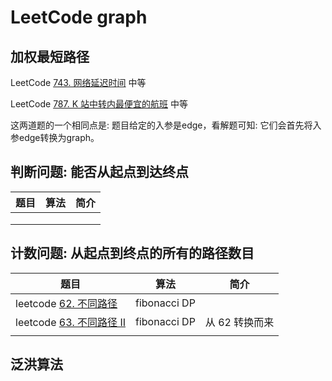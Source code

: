 # LeetCode graph



## 加权最短路径

LeetCode [743. 网络延迟时间](https://leetcode.cn/problems/network-delay-time/) 中等

LeetCode [787. K 站中转内最便宜的航班](https://leetcode.cn/problems/cheapest-flights-within-k-stops/) 中等



这两道题的一个相同点是: 题目给定的入参是edge，看解题可知: 它们会首先将入参edge转换为graph。



## 判断问题: 能否从起点到达终点

| 题目 | 算法 | 简介 |
| ---- | ---- | ---- |
|      |      |      |
|      |      |      |
|      |      |      |



## 计数问题: 从起点到终点的所有的路径数目



| 题目                                                         | 算法         | 简介           |
| ------------------------------------------------------------ | ------------ | -------------- |
| leetcode [62. 不同路径](https://leetcode.cn/problems/unique-paths/) | fibonacci DP |                |
| leetcode [63. 不同路径 II](https://leetcode.cn/problems/unique-paths-ii/) | fibonacci DP | 从 62 转换而来 |
|                                                              |              |                |



## 泛洪算法



